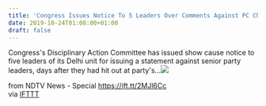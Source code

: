 ```yaml
---
title: 'Congress Issues Notice To 5 Leaders Over Comments Against PC Chacko'
date: 2019-10-24T01:08:00+01:00
draft: false
---
```


Congress's Disciplinary Action Committee has issued show cause notice to five leaders of its Delhi unit for issuing a statement against senior party leaders, days after they had hit out at party's...![](http://feeds.feedburner.com/~r/NDTV-LatestNews/~4/yomjl1j18TM)  
  
from NDTV News - Special https://ift.tt/2MJl6Cc  
via [IFTTT](https://ifttt.com/?ref=da&site=blogger)